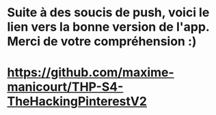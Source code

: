 # Suite à des soucis de push, voici le lien vers la bonne version de l'app. Merci de votre compréhension :)
# https://github.com/maxime-manicourt/THP-S4-TheHackingPinterestV2
